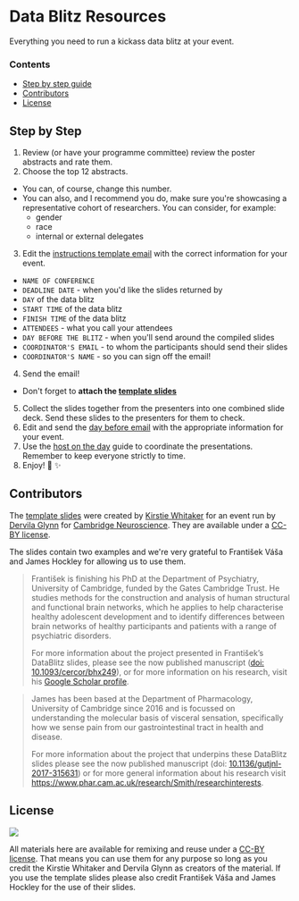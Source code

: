# Data Blitz Resources

Everything you need to run a kickass data blitz at your event.

### Contents

* [Step by step guide](#step-by-step)
* [Contributors](#contributors)
* [License](#license)

## Step by Step

1. Review (or have your programme committee) review the poster abstracts and rate them.
2. Choose the top 12 abstracts.
  * You can, of course, change this number.
  * You can also, and I recommend you do, make sure you're showcasing a representative cohort of researchers. You can consider, for example:
    * gender
    * race
    * internal or external delegates
3. Edit the [instructions template email](/emails/instructions-template.md) with the correct information for your event.
  * `NAME OF CONFERENCE`
  * `DEADLINE DATE` - when you'd like the slides returned by
  * `DAY` of the data blitz
  * `START TIME` of the data blitz
  * `FINISH TIME` of the data blitz
  * `ATTENDEES` - what you call your attendees
  * `DAY BEFORE THE BLITZ` - when you'll send around the compiled slides
  * `COORDINATOR'S EMAIL` - to whom the participants should send their slides
  * `COORDINATOR'S NAME` - so you can sign off the email!
4. Send the email!
  * Don't forget to **attach the [template slides](/templates/DataBlitzSlides_TEMPLATE.pptx)**
5. Collect the slides together from the presenters into one combined slide deck. Send these slides to the presenters for them to check.
6. Edit and send the [day before email](/emails/day-before-template.md) with the appropriate information for your event.
7. Use the [host on the day](/guides/guide-host-on-the-day.md) guide to coordinate the presentations.
  Remember to keep everyone strictly to time.
8. Enjoy! 🚀 ✨

## Contributors

The [template slides](/templates/DataBlitzSlides_TEMPLATE.pptx) were created by [Kirstie Whitaker](https://whitakerlab.github.io/about) for an event run by [Dervila Glynn](http://www.neuroscience.cam.ac.uk/directory/profile.php?dg248) for [Cambridge Neuroscience](http://www.neuroscience.cam.ac.uk/). They are available under a [CC-BY license](/LICENSE).

The slides contain two examples and we're very grateful to František Váša and James Hockley for allowing us to use them.

> František is finishing his PhD at the Department of Psychiatry, University of Cambridge, funded by the Gates Cambridge Trust. He studies methods for the construction and analysis of human structural and functional brain networks, which he applies to help characterise healthy adolescent development and to identify differences between brain networks of healthy participants and patients with a range of psychiatric disorders.
>
> For more information about the project presented in František’s DataBlitz slides, please see the now published manuscript ([doi: 10.1093/cercor/bhx249](https://academic.oup.com/cercor/article/28/1/281/4566607)), or for more information on his research, visit his [Google Scholar profile](https://scholar.google.co.uk/citations?user=wnLacTkAAAAJ&hl=en).

> James has been based at the Department of Pharmacology, University of Cambridge since 2016 and is focussed on understanding the molecular basis of visceral sensation, specifically how we sense pain from our gastrointestinal tract in health and disease.
>
> For more information about the project that underpins these DataBlitz slides please see the now published manuscript (doi: [10.1136/gutjnl-2017-315631](http://gut.bmj.com/content/early/2018/02/26/gutjnl-2017-315631)) or for more general information about his research visit https://www.phar.cam.ac.uk/research/Smith/researchinterests.


## License

![](https://licensebuttons.net/l/by/3.0/88x31.png)

All materials here are available for remixing and reuse under a [CC-BY license](/LICENSE). That means you can use them for any purpose so long as you credit the Kirstie Whitaker and Dervila Glynn as creators of the material. If you use the template slides please also credit František Váša and James Hockley for the use of their slides.
